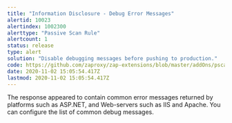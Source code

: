 ```yaml
---
title: "Information Disclosure - Debug Error Messages"
alertid: 10023
alertindex: 1002300
alerttype: "Passive Scan Rule"
alertcount: 1
status: release
type: alert
solution: "Disable debugging messages before pushing to production."
code: https://github.com/zaproxy/zap-extensions/blob/master/addOns/pscanrules/src/main/java/org/zaproxy/zap/extension/pscanrules/InformationDisclosureDebugErrorsScanRule.java
date: 2020-11-02 15:05:54.417Z
lastmod: 2020-11-02 15:05:54.417Z
---
```

The response appeared to contain common error messages returned by platforms such as ASP.NET, and Web-servers such as IIS and Apache. You can configure the list of common debug messages.
